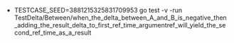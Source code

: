- TESTCASE_SEED=3881215325831709953 go test -v -run TestDelta/Between/when_the_delta_between_A_and_B_is_negative_then_adding_the_result_delta_to_first_ref_time_argumentref_will_yield_the_second_ref_time_as_a_result


